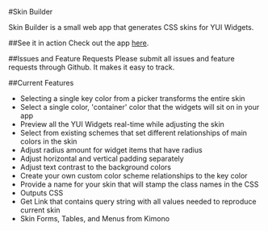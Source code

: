 #Skin Builder

Skin Builder is a small web app that generates CSS skins for YUI Widgets. 

##See it in action
Check out the app [here](http://yui.github.com/skinbuilder/).

##Issues and Feature Requests
Please submit all issues and feature requests through Github. It makes it easy to track.

##Current Features
- Selecting a single key color from a picker transforms the entire skin
- Select a single color, 'container' color that the widgets will sit on in your app
- Preview all the YUI Widgets real-time while adjusting the skin
- Select from existing schemes that set different relationships of main colors in the skin
- Adjust radius amount for widget items that have radius
- Adjust horizontal and vertical padding separately
- Adjust text contrast to the background colors
- Create your own custom color scheme relationships to the key color
- Provide a name for your skin that will stamp the class names in the CSS
- Outputs CSS
- Get Link that contains query string with all values needed to reproduce current skin
- Skin Forms, Tables, and Menus from Kimono